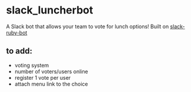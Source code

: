 # slack_luncherbot

A Slack bot that allows your team to vote for lunch options! Built on [slack-ruby-bot](https://github.com/slack-ruby/slack-ruby-bot)

## to add:
- voting system
- number of voters/users online
- register 1 vote per user
- attach menu link to the choice